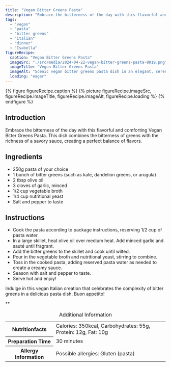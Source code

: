 ```yaml
---
title: "Vegan Bitter Greens Pasta"
description: "Embrace the bitterness of the day with this flavorful and comforting Vegan Bitter Greens Pasta. A perfect balance of greens and savory sauce in a delicious Italian dish."
tags:
  - "vegan"
  - "pasta"
  - "bitter greens"
  - "italian"
  - "dinner"
  - "Isabella"
figureRecipe: 
  caption: "Vegan Bitter Greens Pasta"
  imageSrc: "./src/media/2024-04-22-vegan-bitter-greens-pasta-8019.png"
  imageTitle: "Vegan Bitter Greens Pasta"
  imageAlt: "Scenic vegan bitter greens pasta dish in an elegant, serene Italian dinner setting"
  loading: "eager"
---
```


{% figure figureRecipe.caption %}
{% picture figureRecipe.imageSrc, figureRecipe.imageTitle, figureRecipe.imageAlt, figureRecipe.loading %}
{% endfigure %}

## Introduction

Embrace the bitterness of the day with this flavorful and comforting Vegan Bitter Greens Pasta. This dish combines the bitterness of greens with the richness of a savory sauce, creating a perfect balance of flavors.

## Ingredients

* 250g pasta of your choice
* 1 bunch of bitter greens (such as kale, dandelion greens, or arugula)
* 2 tbsp olive oil
* 3 cloves of garlic, minced
* 1/2 cup vegetable broth
* 1/4 cup nutritional yeast
* Salt and pepper to taste

## Instructions

* Cook the pasta according to package instructions, reserving 1/2 cup of pasta water.
* In a large skillet, heat olive oil over medium heat. Add minced garlic and sauté until fragrant.
* Add the bitter greens to the skillet and cook until wilted.
* Pour in the vegetable broth and nutritional yeast, stirring to combine.
* Toss in the cooked pasta, adding reserved pasta water as needed to create a creamy sauce.
* Season with salt and pepper to taste.
* Serve hot and enjoy!

Indulge in this vegan Italian creation that celebrates the complexity of bitter greens in a delicious pasta dish. Buon appetito!

**

<table><caption class='sr-only'>Additional Information</caption><tr><th>Nutritionfacts</th><td>Calories: 350kcal, Carbohydrates: 55g, Protein: 12g, Fat: 10g&nbsp;</td></tr><tr><th>Preparation Time</th><td>30 minutes&nbsp;</td></tr><tr><th>Allergy Information</th><td>Possible allergies: Gluten (pasta)&nbsp;</td></tr></table>

